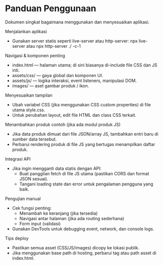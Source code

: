 # Panduan Penggunaan

Dokumen singkat bagaimana menggunakan dan menyesuaikan aplikasi.

Menjalankan aplikasi
- Gunakan server statis seperti live-server atau http-server:
  npx live-server
  atau
  npx http-server ./ -c-1

Navigasi & komponen penting
- index.html — halaman utama; di sini biasanya di-include file CSS dan JS inti.
- assets/css/ — gaya global dan komponen UI.
- assets/js/ — logika interaksi, event listeners, manipulasi DOM.
- images/ — aset gambar produk / ikon.

Menyesuaikan tampilan
- Ubah variabel CSS (jika menggunakan CSS custom properties) di file utama style.css.
- Untuk perubahan layout, edit file HTML dan class CSS terkait.

Menambahkan produk contoh (jika ada modul produk JS)
- Jika data produk dimuat dari file JSON/array JS, tambahkan entri baru di sumber data tersebut.
- Perbarui rendering produk di file JS yang bertugas menampilkan daftar produk.

Integrasi API
- Jika ingin mengganti data statis dengan API:
  - Buat panggilan fetch di file JS utama (pastikan CORS dan format JSON sesuai).
  - Tangani loading state dan error untuk pengalaman pengguna yang baik.

Pengujian manual
- Cek fungsi penting:
  - Menambah ke keranjang (jika tersedia)
  - Navigasi antar halaman (jika ada routing sederhana)
  - Form input (validasi)
- Gunakan DevTools untuk debugging event, network, dan console logs.

Tips deploy
- Pastikan semua asset (CSS/JS/images) dicopy ke lokasi publik.
- Jika menggunakan base path di hosting, perbarui tag <base> atau path asset di index.html.